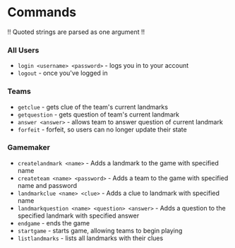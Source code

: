 # Commands

!! Quoted strings are parsed as one argument !!

### All Users
- `login <username> <password>` - logs you in to your account
- `logout` - once you've logged in

### Teams

- `getclue` - gets clue of the team's current landmarks
- `getquestion` - gets question of team's current landmark
- `answer <answer>` - allows team to answer question of current landmark
- `forfeit` - forfeit, so users can no longer update their state

### Gamemaker
- `createlandmark <name>` - Adds a landmark to the game with specified name
- `createteam <name> <password>` - Adds a team to the game with specified name and password
- `landmarkclue <name> <clue>` - Adds a clue to landmark with specified name
- `landmarkquestion <name> <question> <answer>` - Adds a question to the specified landmark with specified answer
- `endgame` - ends the game
- `startgame` - starts game, allowing teams to begin playing
- `listlandmarks` - lists all landmarks with their clues



